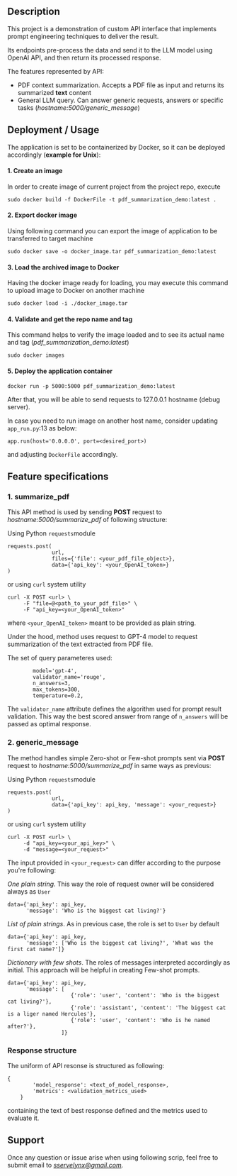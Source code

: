 ## **Description**

This project is a demonstration of custom API interface that implements prompt engineering techniques to deliver the result.

Its endpoints pre-process the data and send it to the LLM model using OpenAI API, and then return its processed response.

The features represented by API:

- PDF context summarization. Accepts a PDF file as input and returns its summarized **text** content
- General LLM query. Can answer generic requests, answers or specific tasks (*hostname:5000/generic_message*)

## **Deployment / Usage**

The application is set to be containerized by Docker, so it can be deployed accordingly (**example for Unix**):

#### 1. Create an image
In order to create image of current project from the project repo, execute
```commandline
sudo docker build -f DockerFile -t pdf_summarization_demo:latest .
```

#### 2. Export docker image

Using following command you can export the image of application to be transferred to target machine
```commandline
sudo docker save -o docker_image.tar pdf_summarization_demo:latest
```

#### 3. Load the archived image to Docker

Having the docker image ready for loading, you may execute this command to upload image to Docker on another machine

```
sudo docker load -i ./docker_image.tar
```
#### 4. Validate and get the repo name and tag
This command helps to verify the image loaded and to see its actual name and tag (*pdf_summarization_demo:latest*)
```
sudo docker images
```

#### 5. Deploy the application container
```commandline
docker run -p 5000:5000 pdf_summarization_demo:latest
```

After that, you will be able to send requests to 127.0.0.1 hostname (debug server).

In case you need to run image on another host name, consider updating `app_run.py`:13 as below:
```commandline
app.run(host='0.0.0.0', port=<desired_port>)
```
and adjusting `DockerFile` accordingly.

## **Feature specifications** 
### 1. summarize_pdf

This API method is used by sending **POST** request to  *hostname:5000/summarize_pdf* of following structure:

Using Python `requests`module

```
requests.post(
              url,
              files={'file': <your_pdf_file_object>},
              data={'api_key': <your_OpenAI_token>}
)
```

or using `curl` system utility
```commandline
curl -X POST <url> \
     -F "file=@<path_to_your_pdf_file>" \
     -F "api_key=<your_OpenAI_token>"
```

where `<your_OpenAI_token>` meant to be provided as plain string.

Under the hood, method uses request to GPT-4 model to request summarization of the text extracted from PDF file.

The set of query parameteres used:
```commandline     
        model='gpt-4',
        validator_name='rouge',
        n_answers=3,   
        max_tokens=300,
        temperature=0.2,
```

The `validator_name` attribute defines the algorithm used for prompt result validation.
This way the best scored answer from range of `n_answers` will be passed as optimal response.


### 2. generic_message

The method handles simple Zero-shot or Few-shot prompts sent via **POST** request to *hostname:5000/summarize_pdf* in same ways as previous:

Using Python `requests`module

```
requests.post(
              url,
              data={'api_key': api_key, 'message': <your_request>}
)
```

or using `curl` system utility
```commandline
curl -X POST <url> \
     -d "api_key=<your_api_key>" \
     -d "message=<your_request>"
```

The input provided in `<your_request>` can differ according to the purpose you're following:

*One plain string*. This way the role of request owner will be considered always as `User`
```commandline
data={'api_key': api_key, 
      'message': 'Who is the biggest cat living?'}
```

*List of plain strings*. As in previous case, the role is set to `User` by default
```commandline
data={'api_key': api_key, 
      'message': ['Who is the biggest cat living?', 'What was the first cat name?']}
```

*Dictionary with few shots*. The roles of messages interpreted accordingly as initial. 
This approach will be helpful in creating Few-shot prompts. 
```commandline
data={'api_key': api_key, 
      'message': [
                    {'role': 'user', 'content': 'Who is the biggest cat living?'}, 
                    {'role': 'assistant', 'content': 'The biggest cat is a liger named Hercules'},
                    {'role': 'user', 'content': 'Who is he named after?'},
                 ]}
```

### Response structure
The uniform of API resonse is structured as following:
```commandline
{
        'model_response': <text_of_model_response>,
        'metrics': <validation_metrics_used>
    }
```
containing the text of best response defined and the metrics used to evaluate it.


## Support

Once any question or issue arise when using following scrip, feel free to submit email to *sservelynx@gmail.com*.
